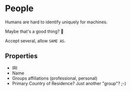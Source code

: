 # People

Humans are hard to identify uniquely for machines.

Maybe that's a good thing? 🤖

Accept several, allow `SAME AS`.

## Properties

* IRI
* Name
* Groups affiliations (professional, personal)
* Primary Country of Residence? Just another "group"? ;-)
